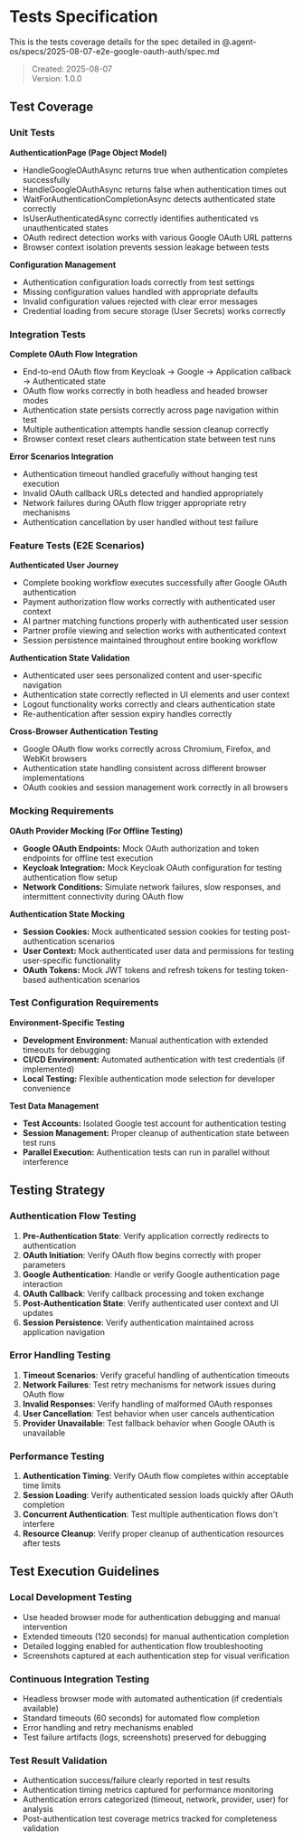 # Tests Specification

This is the tests coverage details for the spec detailed in @.agent-os/specs/2025-08-07-e2e-google-oauth-auth/spec.md

> Created: 2025-08-07  
> Version: 1.0.0

## Test Coverage

### Unit Tests

**AuthenticationPage (Page Object Model)**
- HandleGoogleOAuthAsync returns true when authentication completes successfully
- HandleGoogleOAuthAsync returns false when authentication times out
- WaitForAuthenticationCompletionAsync detects authenticated state correctly
- IsUserAuthenticatedAsync correctly identifies authenticated vs unauthenticated states
- OAuth redirect detection works with various Google OAuth URL patterns
- Browser context isolation prevents session leakage between tests

**Configuration Management**
- Authentication configuration loads correctly from test settings
- Missing configuration values handled with appropriate defaults
- Invalid configuration values rejected with clear error messages
- Credential loading from secure storage (User Secrets) works correctly

### Integration Tests

**Complete OAuth Flow Integration**
- End-to-end OAuth flow from Keycloak → Google → Application callback → Authenticated state
- OAuth flow works correctly in both headless and headed browser modes
- Authentication state persists correctly across page navigation within test
- Multiple authentication attempts handle session cleanup correctly
- Browser context reset clears authentication state between test runs

**Error Scenarios Integration**  
- Authentication timeout handled gracefully without hanging test execution
- Invalid OAuth callback URLs detected and handled appropriately
- Network failures during OAuth flow trigger appropriate retry mechanisms
- Authentication cancellation by user handled without test failure

### Feature Tests (E2E Scenarios)

**Authenticated User Journey**
- Complete booking workflow executes successfully after Google OAuth authentication
- Payment authorization flow works correctly with authenticated user context
- AI partner matching functions properly with authenticated user session
- Partner profile viewing and selection works with authenticated context
- Session persistence maintained throughout entire booking workflow

**Authentication State Validation**
- Authenticated user sees personalized content and user-specific navigation
- Authentication state correctly reflected in UI elements and user context
- Logout functionality works correctly and clears authentication state
- Re-authentication after session expiry handles correctly

**Cross-Browser Authentication Testing**
- Google OAuth flow works correctly across Chromium, Firefox, and WebKit browsers
- Authentication state handling consistent across different browser implementations
- OAuth cookies and session management work correctly in all browsers

### Mocking Requirements

**OAuth Provider Mocking (For Offline Testing)**
- **Google OAuth Endpoints:** Mock OAuth authorization and token endpoints for offline test execution
- **Keycloak Integration:** Mock Keycloak OAuth configuration for testing authentication flow setup
- **Network Conditions:** Simulate network failures, slow responses, and intermittent connectivity during OAuth flow

**Authentication State Mocking**
- **Session Cookies:** Mock authenticated session cookies for testing post-authentication scenarios
- **User Context:** Mock authenticated user data and permissions for testing user-specific functionality
- **OAuth Tokens:** Mock JWT tokens and refresh tokens for testing token-based authentication scenarios

### Test Configuration Requirements

**Environment-Specific Testing**
- **Development Environment:** Manual authentication with extended timeouts for debugging
- **CI/CD Environment:** Automated authentication with test credentials (if implemented)
- **Local Testing:** Flexible authentication mode selection for developer convenience

**Test Data Management**
- **Test Accounts:** Isolated Google test account for authentication testing
- **Session Management:** Proper cleanup of authentication state between test runs
- **Parallel Execution:** Authentication tests can run in parallel without interference

## Testing Strategy

### Authentication Flow Testing
1. **Pre-Authentication State**: Verify application correctly redirects to authentication
2. **OAuth Initiation**: Verify OAuth flow begins correctly with proper parameters
3. **Google Authentication**: Handle or verify Google authentication page interaction
4. **OAuth Callback**: Verify callback processing and token exchange
5. **Post-Authentication State**: Verify authenticated user context and UI updates
6. **Session Persistence**: Verify authentication maintained across application navigation

### Error Handling Testing
1. **Timeout Scenarios**: Verify graceful handling of authentication timeouts
2. **Network Failures**: Test retry mechanisms for network issues during OAuth flow
3. **Invalid Responses**: Verify handling of malformed OAuth responses
4. **User Cancellation**: Test behavior when user cancels authentication
5. **Provider Unavailable**: Test fallback behavior when Google OAuth is unavailable

### Performance Testing
1. **Authentication Timing**: Verify OAuth flow completes within acceptable time limits
2. **Session Loading**: Verify authenticated session loads quickly after OAuth completion
3. **Concurrent Authentication**: Test multiple authentication flows don't interfere
4. **Resource Cleanup**: Verify proper cleanup of authentication resources after tests

## Test Execution Guidelines

### Local Development Testing
- Use headed browser mode for authentication debugging and manual intervention
- Extended timeouts (120 seconds) for manual authentication completion
- Detailed logging enabled for authentication flow troubleshooting
- Screenshots captured at each authentication step for visual verification

### Continuous Integration Testing
- Headless browser mode with automated authentication (if credentials available)
- Standard timeouts (60 seconds) for automated flow completion
- Error handling and retry mechanisms enabled
- Test failure artifacts (logs, screenshots) preserved for debugging

### Test Result Validation
- Authentication success/failure clearly reported in test results
- Authentication timing metrics captured for performance monitoring
- Authentication errors categorized (timeout, network, provider, user) for analysis
- Post-authentication test coverage metrics tracked for completeness validation